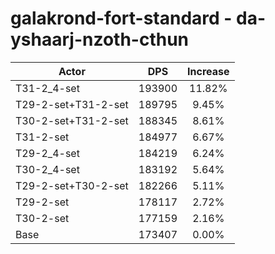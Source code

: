 # galakrond-fort-standard - da-yshaarj-nzoth-cthun
| Actor | DPS | Increase |
|---|:---:|:---:|
|T31-2_4-set|193900|11.82%|
|T29-2-set+T31-2-set|189795|9.45%|
|T30-2-set+T31-2-set|188345|8.61%|
|T31-2-set|184977|6.67%|
|T29-2_4-set|184219|6.24%|
|T30-2_4-set|183192|5.64%|
|T29-2-set+T30-2-set|182266|5.11%|
|T29-2-set|178117|2.72%|
|T30-2-set|177159|2.16%|
|Base|173407|0.00%|
